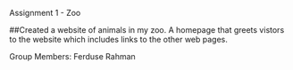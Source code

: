 Assignment 1 - Zoo

##Created a website of animals in my zoo. A homepage that greets vistors to the website which includes links to the other web pages.

Group Members:
Ferduse Rahman
